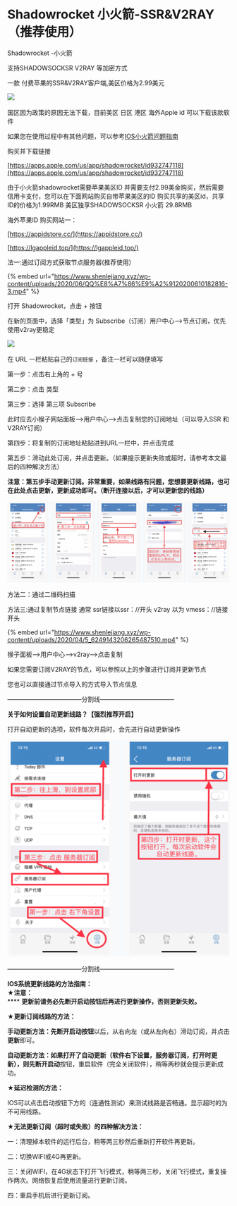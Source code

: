 # Shadowrocket 小火箭-SSR\&V2RAY（推荐使用）

Shadowrocket -小火箭

支持SHADOWSOCKSR V2RAY 等加密方式

一款 付费苹果的SSR\&V2RAY客户端,美区价格为2.99美元

![](https://www.shenlejiang.xyz/wp-content/uploads/2020/04/01-1-1024x574.png)

国区因为政策的原因无法下载，目前美区 日区 港区 海外Apple id 可以下载该款软件

如果您在使用过程中有其他问题，可以参考[IOS小火箭问题指南](https://www.shenlejiang.xyz/?docs=%e5%b0%8f%e7%8c%b4%e5%ad%90/%e9%97%ae%e9%a2%98%e6%b1%87%e6%80%bb/ios%e7%ab%af%e5%b0%8f%e7%81%ab%e7%ae%ad%e6%8c%87%e5%8d%97)

购买并下载链接

[https://apps.apple.com/us/app/shadowrocket/id932747118](https://apps.apple.com/us/app/shadowrocket/id932747118)

由于小火箭shadowrocket需要苹果美区ID 并需要支付2.99美金购买，然后需要信用卡支付，您可以在下面网站购买自带苹果美区的ID 购买共享的美区id，共享ID的价格为1.99RMB 美区独享SHADOWSOCKSR 小火箭 29.8RMB

海外苹果ID 购买网站一：

[https://appidstore.cc/](https://appidstore.cc/)

[https://lgappleid.top/](https://lgappleid.top/)



法一:通过订阅方式获取节点服务器(推荐使用）​

{% embed url="https://www.shenlejiang.xyz/wp-content/uploads/2020/06/QQ%E8%A7%86%E9%A2%9120200610182816-3.mp4" %}



打开 Shadowrocket，点击 + 按钮

在新的页面中，选择「类型」为 Subscribe（订阅）用户中心–>节点订阅，优先使用v2ray更稳定

![](https://www.shenlejiang.xyz/wp-content/uploads/2022/01/zxc-1024x524.png)

在 URL 一栏粘贴自己的`订阅链接` ，备注一栏可以随便填写

第一步：点击右上角的 + 号

第二步：点击 类型

第三步：选择 第三项 Subscribe

此时应去小猴子网站面板–>用户中心–>点击复制您的订阅地址（可以导入SSR 和V2RAY订阅）

第四步：将复制的订阅地址粘贴进到URL一栏中，并点击完成

第五步：滑动此处订阅，并点击更新。（如果提示更新失败或超时，请参考本文最后的四种解决方法）

**注意：第五步手动更新订阅。非常重要，如果线路有问题，您想要更新线路，也可在此处点击更新，更新成功即可。（断开连接以后，才可以更新您的线路）**

![](../../.gitbook/assets/QQ图片20220522184210.png)

方法二：通过二维码扫描

方法三:通过复制节点链接 通常 ssr链接以ssr：//开头 v2ray 以为 vmess：//链接开头

{% embed url="https://www.shenlejiang.xyz/wp-content/uploads/2020/04/5_6249143206265487510.mp4" %}

猴子面板–>用户中心–>v2ray–>点击复制

如果您需要订阅V2RAY的节点，可以参照以上的步骤进行订阅并更新节点

您也可以直接通过节点导入的方式导入节点信息

————————————分割线————————————

**关于如何设置自动更新线路？【强烈推荐开启】**

打开自动更新的选项，软件每次开启时，会先进行自动更新操作

![](../../.gitbook/assets/QQ图片20220522184436.png)

————————————分割线————————————

**IOS系统更新线路的方法指南：**\
**★注意：**\
&#x20; ****  **更新前请务必先断开启动按钮后再进行更新操作，否则更新失败。**

**★更新订阅线路的方法：**

**手动更新方法：**先**断开启动按钮**以后，从右向左（或从左向右）滑动订阅，并点击**更新**即可。

**自动更新方法：**如果打开了自动更新（软件右下设置，服务器订阅，打开时更新），则先**断开启动**按钮，重启软件（完全关闭软件），稍等两秒就会提示更新成功。

**★延迟检测的方法：**

IOS可以点击启动按钮下方的（连通性测试）来测试线路是否畅通。显示超时的为不可用线路。

**★无法更新订阅（超时或失败）的四种解决方法：**

一：清理掉本软件的运行后台，稍等两三秒然后重新打开软件再更新。

二：切换WIFI或4G再更新。

三：关闭WIFI，在4G状态下打开飞行模式，稍等两三秒，关闭飞行模式，重复操作两次。网络恢复后使用流量进行更新订阅。

四：重启手机后进行更新订阅。
